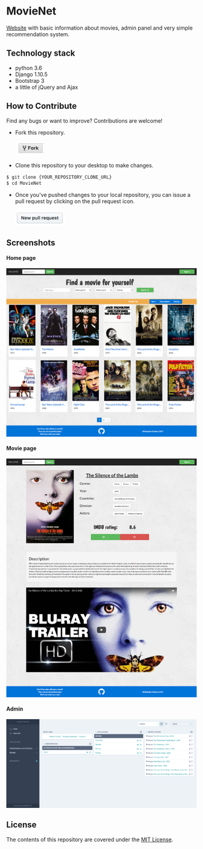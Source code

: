 # MovieNet
[Website](https://movie-net.herokuapp.com/) with basic information about
movies, admin panel and very simple recommendation system.

## Technology stack
- python 3.6
- Django 1.10.5
- Bootstrap 3
- a little of jQuery and Ajax

## How to Contribute
Find any bugs or want to improve? Contributions are welcome!

- Fork this repository.

  ![Fork Icon](.github/fork-icon.png)

- Clone this repository to your desktop to make changes.
```sh
$ git clone {YOUR_REPOSITORY_CLONE_URL}
$ cd MovieNet
```
- Once you've pushed changes to your local repository, you can issue a
pull request by clicking on the pull request icon.

    ![Pull Request Icon](.github/pull-request-icon.png)

## Screenshots
#### Home page
![](.github/index_page.png)

#### Movie page
![](.github/movie_page.png)

#### Admin
![](.github/admin_page.png)


## License
The contents of this repository are covered under the [MIT License](LICENSE.txt).